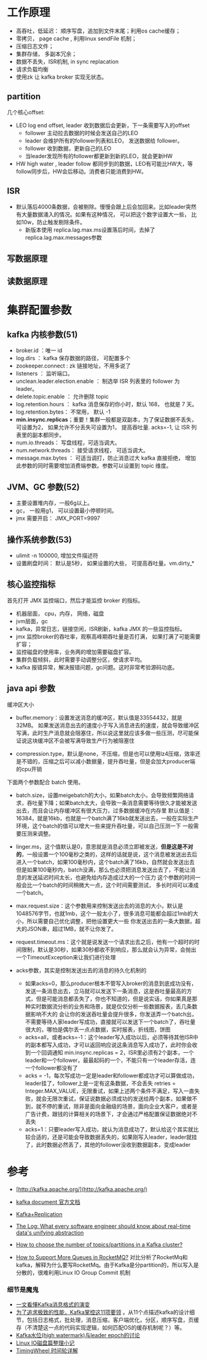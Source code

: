 # 工作原理

- 高吞吐，低延迟： 顺序写盘，追加到文件末尾；利用os cache缓存；
- 零拷贝， page cache , 利用linux sendFile 机制；
- 压缩日志文件；
- 集群存储， 多副本冗余；
- 数据不丢失，ISR机制, in sync replacation
- 请求负载均衡  
- 使用zk 让 kafka broker 实现无状态。

## partition

几个核心offset:
- LEO log end offset, leader 收到数据后会更新，下一条需要写入的offset
  - follower 主动拉去数据的时候会发送自己的LEO
  - leader 会维护所有的follower列表和LEO， 发送数据给 follower。
  - follower 收到数据，更新自己的LEO
  - 当leader发现所有的follower都更新到新的LEO，就会更新HW
- HW  high water , leader follow 都同步到的数据，LEO有可能比HW大，等follow同步后，HW会后移动。消费者只能消费到HW。

## ISR
- 默认落后4000条数据，会被剔除。慢慢会跟上后会加回来。比如leader突然有大量数据涌入的情况。如果有这种情况， 可以把这个数字设置大一些， 比如10w，防止触发剔除条件。
  - 新版本使用 replica.lag.max.ms设置落后时间，去掉了 replica.lag.max.messages参数

## 写数据原理

## 读数据原理

# 集群配置参数
## kafka 内核参数(51)
- broker.id ：唯一 id
- log.dirs ： kafka 保存数据的路径， 可配置多个
- zookeeper.connect : zk 链接地址，不用多说了
- listeners ： 监听端口。
- unclean.leader.election.enable ： 制选举 ISR 列表里的 follower 为 leader。
- delete.topic.enable ： 允许删除 topic
- log.retention.hours ： kafka 消息保存的你小时，默认 168， 也就是 7 天。
- log.retention.bytes： 不常用， 默认 -1
- **min.insync.replicas**；重要！集群一般都是双副本，为了保证数据不丢失，可设置为2， 如果允许不分丢失可设置为1， 提高吞吐量. acks=-1, 让 ISR 列表里的副本都同步。
- num.io.threads： 写盘线程，可适当调大。
- num.network.threads： 接受请求线程， 可适当调大。
- message.max.bytes ： 可适当调打，防止消息过大 kafka 直接拒绝， 增加此参数的同时需要增加消费端参数。参数可以设置到 topic 维度。

## JVM、GC 参数(52)
- 主要设置堆内存，一般6g以上。
- gc， 一般用g1， 可以设置最小停顿时间。
- jmx 需要开启： JMX_PORT=9997
## 操作系统参数(53)
- ulimit -n 100000, 增加文件描述符
- 设置刷盘时间： 默认是5秒， 如果设置的大些， 可提高吞吐量。vm.dirty_*

## 核心监控指标
首先打开 JMX 监控端口，然后才能监控 broker 的指标。
- 机器层面， cpu，内存， 网络，磁盘
- jvm层面，gc
- kafka，异常日志，链接空闲，ISR刷新，kafka JMX 的一些监控指标。
- jmx 监控broker的吞吐率，观察高峰期吞吐量是否打满， 如果打满了可能需要扩容；
- 监控磁盘的使用率，业务两的增加需要磁盘扩容。
- 集群负载倾斜，此时需要手动调整分区，使请求平均。
- kafka 报错异常，解决报错问题，gc问题。这时非常考验源码功底。

## java api 参数
缓冲区大小 
- buffer.memory：设置发送消息的缓冲区，默认值是33554432，就是32MB。 
如果发送消息出去的速度小于写入消息进去的速度，就会导致缓冲区写满，此时生产消息就会阻塞住，所以说这里就应该多做一些压测，尽可能保证说这块缓冲区不会被写满导致生产行为被阻塞住

- compression.type，默认是none，不压缩，但是也可以使用lz4压缩，效率还是不错的，压缩之后可以减小数据量，提升吞吐量，但是会加大producer端的cpu开销

下面两个参数配合 batch 使用。
- batch.size，设置meigebatch的大小，如果batch太小，会导致频繁网络请求，吞吐量下降；如果batch太大，会导致一条消息需要等待很久才能被发送出去，而且会让内存缓冲区有很大压力，过多数据缓冲在内存里
默认值是：16384，就是16kb，也就是一个batch满了16kb就发送出去，一般在实际生产环境，这个batch的值可以增大一些来提升吞吐量，可以自己压测一下
一般需要压测来调整。

- linger.ms，这个值默认是0，意思就是消息必须立即被发送，**但是这是不对的**，一般设置一个100毫秒之类的，这样的话就是说，这个消息被发送出去后进入一个batch，如果100毫秒内，这个batch满了16kb，自然就会发送出去
但是如果100毫秒内，batch没满，那么也必须把消息发送出去了，不能让消息的发送延迟时间太长，也避免给内存造成过大的一个压力
这个参数的时间一般会比一个batch的时间稍微大一点，这个时间需要测试， 多长时间可以凑成一个batch。

- max.request.size：这个参数用来控制发送出去的消息的大小，默认是1048576字节，也就1mb，这个一般太小了，很多消息可能都会超过1mb的大小，所以需要自己优化调整，把他设置更大一些
你发送出去的一条大数据，超大的JSON串，超过1MB，就不让你发了。

- request.timeout.ms：这个就是说发送一个请求出去之后，他有一个超时的时间限制，默认是30秒，如果30秒都收不到响应，那么就会认为异常，会抛出一个TimeoutException来让我们进行处理

- acks参数，其实是控制发送出去的消息的持久化机制的
  - 如果acks=0，那么producer根本不管写入broker的消息到底成功没有，发送一条消息出去，立马就可以发送下一条消息，这是吞吐量最高的方式，但是可能消息都丢失了，你也不知道的，但是说实话，你如果真是那种实时数据流分析的业务和场景，就是仅仅分析一些数据报表，丢几条数据影响不大的
    会让你的发送吞吐量会提升很多，你发送弄一个batch出，不需要等待人家leader写成功，直接就可以发送下一个batch了，吞吐量很大的，哪怕是偶尔丢一点点数据，实时报表，折线图，饼图
  - acks=all，或者acks=-1：这个leader写入成功以后，必须等待其他ISR中的副本都写入成功，才可以返回响应说这条消息写入成功了，此时你会收到一个回调通知
    min.insync.replicas = 2，ISR里必须有2个副本，一个leader和一个follower，最最起码的一个，不能只有一个leader存活，连一个follower都没有了
  - acks = -1，每次写成功一定是leader和follower都成功才可以算做成功，leader挂了，follower上是一定有这条数据，不会丢失
    retries = Integer.MAX_VALUE，无限重试，如果上述两个条件不满足，写入一直失败，就会无限次重试，保证说数据必须成功的发送给两个副本，如果做不到，就不停的重试，除非是面向金融级的场景，面向企业大客户，或者是广告计费，跟钱的计算相关的场景下，才会通过严格配置保证数据绝对不丢失
  - acks=1：只要leader写入成功，就认为消息成功了，默认给这个其实就比较合适的，还是可能会导致数据丢失的，如果刚写入leader，leader就挂了，此时数据必然丢了，其他的follower没收到数据副本，变成leader

# 参考
- [http://kafka.apache.org/](http://kafka.apache.org/)
- [kafka document 官方文档](http://kafka.apache.org/22/documentation.html)

- [Kafka+Replication](https://cwiki.apache.org/confluence/display/KAFKA/Kafka+Replication)
- [The Log: What every software engineer should know about real-time data's unifying abstraction](https://engineering.linkedin.com/distributed-systems/log-what-every-software-engineer-should-know-about-real-time-datas-unifying)
- [How to choose the number of topics/partitions in a Kafka cluster?](https://www.confluent.io/blog/how-choose-number-topics-partitions-kafka-cluster)

- [How to Support More Queues in RocketMQ?](http://rocketmq.apache.org/rocketmq/how-to-support-more-queues-in-rocketmq/) 对比分析了RocketMq和kafka，解释为什么要写RocketMq。由于Kafka是分partition的，所以写入是分散的，很难利用Linux IO Group Commit 机制
### 细节是魔鬼
- [一文看懂Kafka消息格式的演变](https://blog.csdn.net/u013256816/article/details/80300225)
- [为了追求极致的性能，Kafka掌控这11项要领](https://blog.csdn.net/u013256816/article/details/93772377) 。从11个点描述kafka的设计细节，包括日志格式，批处理，消息压缩，客户端优化，分区，顺序写盘，页缓存（不清楚这一点的代码实现逻辑，如何匹配OS的缓存机制呢？）等。
- [Kafka水位(high watermark)与leader epoch的讨论](https://www.cnblogs.com/huxi2b/p/7453543.html)
- [Linux IO磁盘篇整理小记](https://blog.csdn.net/u013256816/article/details/78945085) 
- [TimingWheel 时间轮详解](https://www.jianshu.com/p/0f0fec47a0ad)